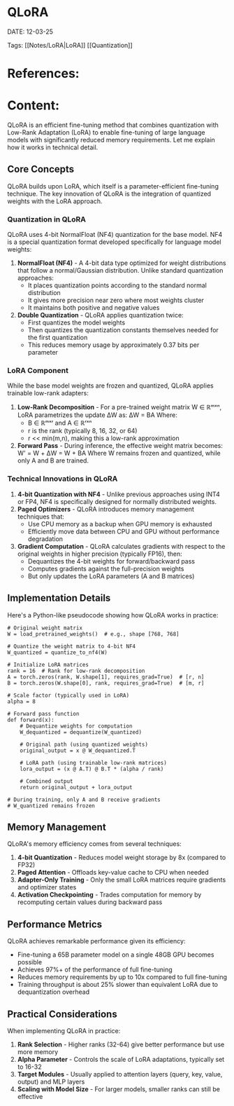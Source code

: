 
# QLoRA


DATE:  12-03-25


Tags: [[Notes/LoRA|LoRA]] [[Quantization]]

# References: 




# Content:

QLoRA is an efficient fine-tuning method that combines quantization with Low-Rank Adaptation (LoRA) to enable fine-tuning of large language models with significantly reduced memory requirements. Let me explain how it works in technical detail.

## Core Concepts

QLoRA builds upon LoRA, which itself is a parameter-efficient fine-tuning technique. The key innovation of QLoRA is the integration of quantized weights with the LoRA approach.

### Quantization in QLoRA

QLoRA uses 4-bit NormalFloat (NF4) quantization for the base model. NF4 is a special quantization format developed specifically for language model weights:

1. **NormalFloat (NF4)** - A 4-bit data type optimized for weight distributions that follow a normal/Gaussian distribution. Unlike standard quantization approaches:
    - It places quantization points according to the standard normal distribution
    - It gives more precision near zero where most weights cluster
    - It maintains both positive and negative values
2. **Double Quantization** - QLoRA applies quantization twice:
    - First quantizes the model weights
    - Then quantizes the quantization constants themselves needed for the first quantization
    - This reduces memory usage by approximately 0.37 bits per parameter

### LoRA Component

While the base model weights are frozen and quantized, QLoRA applies trainable low-rank adapters:

1. **Low-Rank Decomposition** - For a pre-trained weight matrix W ∈ ℝᵐˣⁿ, LoRA parametrizes the update ΔW as: ΔW = BA Where:
    - B ∈ ℝᵐˣʳ and A ∈ ℝʳˣⁿ
    - r is the rank (typically 8, 16, 32, or 64)
    - r << min(m,n), making this a low-rank approximation
2. **Forward Pass** - During inference, the effective weight matrix becomes: W' = W + ΔW = W + BA Where W remains frozen and quantized, while only A and B are trained.

### Technical Innovations in QLoRA

1. **4-bit Quantization with NF4** - Unlike previous approaches using INT4 or FP4, NF4 is specifically designed for normally distributed weights.
2. **Paged Optimizers** - QLoRA introduces memory management techniques that:
    - Use CPU memory as a backup when GPU memory is exhausted
    - Efficiently move data between CPU and GPU without performance degradation
3. **Gradient Computation** - QLoRA calculates gradients with respect to the original weights in higher precision (typically FP16), then:
    - Dequantizes the 4-bit weights for forward/backward pass
    - Computes gradients against the full-precision weights
    - But only updates the LoRA parameters (A and B matrices)

## Implementation Details

Here's a Python-like pseudocode showing how QLoRA works in practice:

```
# Original weight matrix
W = load_pretrained_weights()  # e.g., shape [768, 768]

# Quantize the weight matrix to 4-bit NF4
W_quantized = quantize_to_nf4(W)

# Initialize LoRA matrices
rank = 16  # Rank for low-rank decomposition
A = torch.zeros(rank, W.shape[1], requires_grad=True)  # [r, n]
B = torch.zeros(W.shape[0], rank, requires_grad=True)  # [m, r]

# Scale factor (typically used in LoRA)
alpha = 8

# Forward pass function
def forward(x):
    # Dequantize weights for computation
    W_dequantized = dequantize(W_quantized)
    
    # Original path (using quantized weights)
    original_output = x @ W_dequantized.T
    
    # LoRA path (using trainable low-rank matrices)
    lora_output = (x @ A.T) @ B.T * (alpha / rank)
    
    # Combined output
    return original_output + lora_output

# During training, only A and B receive gradients
# W_quantized remains frozen
```

## Memory Management

QLoRA's memory efficiency comes from several techniques:

1. **4-bit Quantization** - Reduces model weight storage by 8x (compared to FP32)
2. **Paged Attention** - Offloads key-value cache to CPU when needed
3. **Adapter-Only Training** - Only the small LoRA matrices require gradients and optimizer states
4. **Activation Checkpointing** - Trades computation for memory by recomputing certain values during backward pass

## Performance Metrics

QLoRA achieves remarkable performance given its efficiency:

- Fine-tuning a 65B parameter model on a single 48GB GPU becomes possible
- Achieves 97%+ of the performance of full fine-tuning
- Reduces memory requirements by up to 10x compared to full fine-tuning
- Training throughput is about 25% slower than equivalent LoRA due to dequantization overhead

## Practical Considerations

When implementing QLoRA in practice:

1. **Rank Selection** - Higher ranks (32-64) give better performance but use more memory
2. **Alpha Parameter** - Controls the scale of LoRA adaptations, typically set to 16-32
3. **Target Modules** - Usually applied to attention layers (query, key, value, output) and MLP layers
4. **Scaling with Model Size** - For larger models, smaller ranks can still be effective

